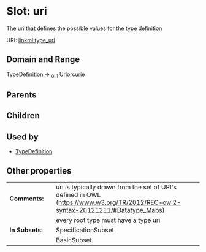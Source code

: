
# Slot: uri


The uri that defines the possible values for the type definition

URI: [linkml:type_uri](https://w3id.org/linkml/type_uri)


## Domain and Range

[TypeDefinition](TypeDefinition.md) &#8594;  <sub>0..1</sub> [Uriorcurie](types/Uriorcurie.md)

## Parents


## Children


## Used by

 * [TypeDefinition](TypeDefinition.md)

## Other properties

|  |  |  |
| --- | --- | --- |
| **Comments:** | | uri is typically drawn from the set of URI's defined in OWL (https://www.w3.org/TR/2012/REC-owl2-syntax-20121211/#Datatype_Maps) |
|  | | every root type must have a type uri |
| **In Subsets:** | | SpecificationSubset |
|  | | BasicSubset |

